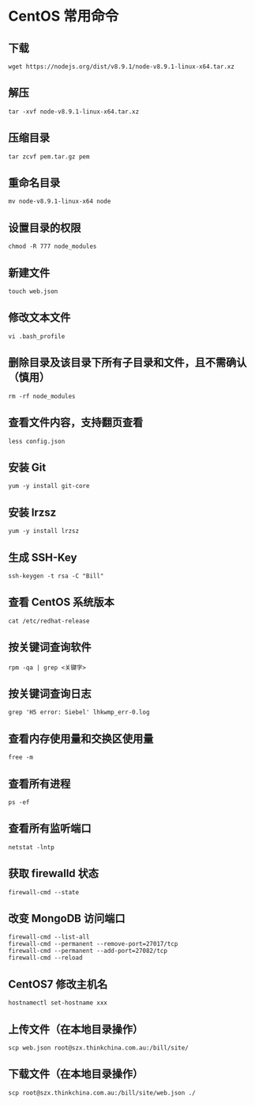 # CentOS 常用命令

## 下载

```
wget https://nodejs.org/dist/v8.9.1/node-v8.9.1-linux-x64.tar.xz
```

## 解压

```
tar -xvf node-v8.9.1-linux-x64.tar.xz
```

## 压缩目录

```
tar zcvf pem.tar.gz pem
```

## 重命名目录

```
mv node-v8.9.1-linux-x64 node
```

## 设置目录的权限

```
chmod -R 777 node_modules
```

## 新建文件

```
touch web.json
```

## 修改文本文件

```
vi .bash_profile
```

## 删除目录及该目录下所有子目录和文件，且不需确认（慎用）

```
rm -rf node_modules
```

## 查看文件内容，支持翻页查看

```
less config.json
```

## 安装 Git

```
yum -y install git-core
```

## 安装 lrzsz

```
yum -y install lrzsz
```

## 生成 SSH-Key

```
ssh-keygen -t rsa -C "Bill"
```

## 查看 CentOS 系统版本

```
cat /etc/redhat-release
```

## 按关键词查询软件

```
rpm -qa | grep <关键字>
```

## 按关键词查询日志

```
grep 'H5 error: Siebel' lhkwmp_err-0.log
```

## 查看内存使用量和交换区使用量

```
free -m
```

## 查看所有进程

```
ps -ef
```

## 查看所有监听端口

```
netstat -lntp
```

## 获取 firewalld 状态

```
firewall-cmd --state
```

## 改变 MongoDB 访问端口

```
firewall-cmd --list-all
firewall-cmd --permanent --remove-port=27017/tcp
firewall-cmd --permanent --add-port=27082/tcp
firewall-cmd --reload
```

## CentOS7 修改主机名

```
hostnamectl set-hostname xxx
```

## 上传文件（在本地目录操作）

```
scp web.json root@szx.thinkchina.com.au:/bill/site/
```

## 下载文件（在本地目录操作）

```
scp root@szx.thinkchina.com.au:/bill/site/web.json ./
```
